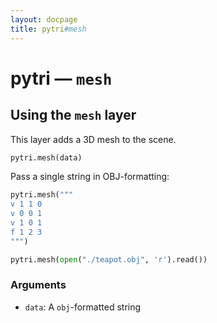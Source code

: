 ```yaml
---
layout: docpage
title: pytri#mesh
---
```


<h1 class="display-2">pytri — <code>mesh</code></h1>



## Using the `mesh` layer
This layer adds a 3D mesh to the scene.

```python
pytri.mesh(data)
```

Pass a single string in OBJ-formatting:

```python
pytri.mesh("""
v 1 1 0
v 0 0 1
v 1 0 1
f 1 2 3
""")
```

```python
pytri.mesh(open("./teapot.obj", 'r').read())
```


### Arguments
* `data`: A `obj`-formatted string
